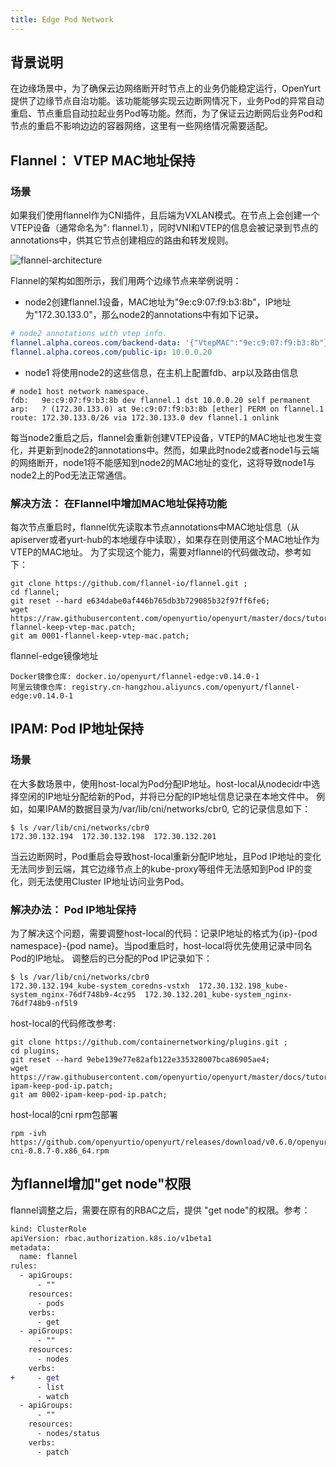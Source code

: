 ```yaml
---
title: Edge Pod Network
---
```


## 背景说明

在边缘场景中，为了确保云边网络断开时节点上的业务仍能稳定运行，OpenYurt提供了边缘节点自治功能。该功能能够实现云边断网情况下，业务Pod的异常自动重启、节点重启自动拉起业务Pod等功能。然而，为了保证云边断网后业务Pod和节点的重启不影响边边的容器网络，这里有一些网络情况需要适配。

## Flannel： VTEP MAC地址保持
### 场景
如果我们使用flannel作为CNI插件，且后端为VXLAN模式。在节点上会创建一个VTEP设备（通常命名为": flannel.1），同时VNI和VTEP的信息会被记录到节点的annotations中，供其它节点创建相应的路由和转发规则。

![flannel-architecture](../../../../static/img/docs/user-manuals/network/flannel-architecture.png)

Flannel的架构如图所示，我们用两个边缘节点来举例说明：
- node2创建flannel.1设备，MAC地址为"9e:c9:07:f9:b3:8b"，IP地址为"172.30.133.0"，那么node2的annotations中有如下记录。
```yaml
# node2 annotations with vtep info.
flannel.alpha.coreos.com/backend-data: '{"VtepMAC":"9e:c9:07:f9:b3:8b"}'
flannel.alpha.coreos.com/public-ip: 10.0.0.20
```
- node1 将使用node2的这些信息，在主机上配置fdb、arp以及路由信息
```shell script
# node1 host network namespace.
fdb:   9e:c9:07:f9:b3:8b dev flannel.1 dst 10.0.0.20 self permanent
arp:   ? (172.30.133.0) at 9e:c9:07:f9:b3:8b [ether] PERM on flannel.1
route: 172.30.133.0/26 via 172.30.133.0 dev flannel.1 onlink
```
每当node2重启之后，flannel会重新创建VTEP设备，VTEP的MAC地址也发生变化，并更新到node2的annotations中。然而，如果此时node2或者node1与云端的网络断开，node1将不能感知到node2的MAC地址的变化，这将导致node1与node2上的Pod无法正常通信。

### 解决方法： 在Flannel中增加MAC地址保持功能
每次节点重启时，flannel优先读取本节点annotations中MAC地址信息（从apiserver或者yurt-hub的本地缓存中读取），如果存在则使用这个MAC地址作为VTEP的MAC地址。
为了实现这个能力，需要对flannel的代码做改动，参考如下：
```shell script
git clone https://github.com/flannel-io/flannel.git ;
cd flannel;
git reset --hard e634dabe0af446b765db3b729085b32f97ff6fe6;
wget https://raw.githubusercontent.com/openyurtio/openyurt/master/docs/tutorial/0001-flannel-keep-vtep-mac.patch;
git am 0001-flannel-keep-vtep-mac.patch;
```
flannel-edge镜像地址
```
Docker镜像仓库: docker.io/openyurt/flannel-edge:v0.14.0-1
阿里云镜像仓库: registry.cn-hangzhou.aliyuncs.com/openyurt/flannel-edge:v0.14.0-1
```
## IPAM: Pod IP地址保持
### 场景
在大多数场景中，使用host-local为Pod分配IP地址。host-local从nodecidr中选择空闲的IP地址分配给新的Pod，并将已分配的IP地址信息记录在本地文件中。
例如，如果IPAM的数据目录为/var/lib/cni/networks/cbr0, 它的记录信息如下：
```shell script
$ ls /var/lib/cni/networks/cbr0
172.30.132.194  172.30.132.198  172.30.132.201
```
当云边断网时，Pod重启会导致host-local重新分配IP地址，且Pod IP地址的变化无法同步到云端，其它边缘节点上的kube-proxy等组件无法感知到Pod IP的变化，则无法使用Cluster IP地址访问业务Pod。

### 解决办法： Pod IP地址保持
为了解决这个问题，需要调整host-local的代码：记录IP地址的格式为{ip}-{pod namespace}-{pod name}。当pod重启时，host-local将优先使用记录中同名Pod的IP地址。
调整后的已分配的Pod IP记录如下：
```shell script
$ ls /var/lib/cni/networks/cbr0
172.30.132.194_kube-system_coredns-vstxh  172.30.132.198_kube-system_nginx-76df748b9-4cz95  172.30.132.201_kube-system_nginx-76df748b9-nf5l9
```
host-local的代码修改参考:
```shell script
git clone https://github.com/containernetworking/plugins.git ;
cd plugins;
git reset --hard 9ebe139e77e82afb122e335328007bca86905ae4;
wget https://raw.githubusercontent.com/openyurtio/openyurt/master/docs/tutorial/0002-ipam-keep-pod-ip.patch;
git am 0002-ipam-keep-pod-ip.patch;
```
host-local的cni rpm包部署
```
rpm -ivh https://github.com/openyurtio/openyurt/releases/download/v0.6.0/openyurt-cni-0.8.7-0.x86_64.rpm
```

## 为flannel增加"get node"权限
flannel调整之后，需要在原有的RBAC之后，提供 "get node"的权限。参考：
```diff
kind: ClusterRole
apiVersion: rbac.authorization.k8s.io/v1beta1
metadata:
  name: flannel
rules:
  - apiGroups:
      - ""
    resources:
      - pods
    verbs:
      - get
  - apiGroups:
      - ""
    resources:
      - nodes
    verbs:
+     - get
      - list
      - watch
  - apiGroups:
      - ""
    resources:
      - nodes/status
    verbs:
      - patch
```
